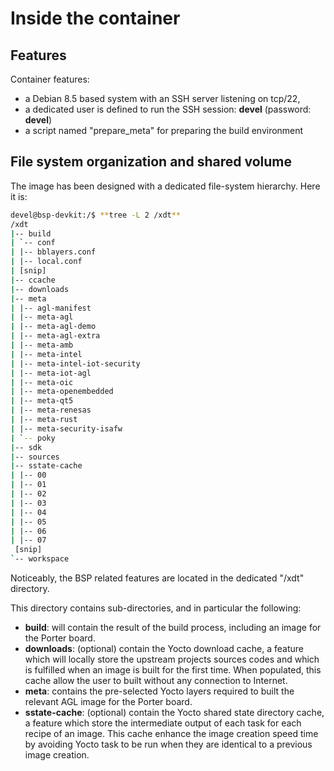 # Inside the container

## Features

Container features:

- a Debian 8.5 based system with an SSH server listening on tcp/22,
- a dedicated user is defined to run the SSH session: **devel**
  (password: **devel**)
- a script named "prepare_meta" for preparing the build environment

## File system organization and shared volume

The image has been designed with a dedicated file-system hierarchy. Here it is:

```bash
devel@bsp-devkit:/$ **tree -L 2 /xdt**
/xdt
|-- build
| `-- conf
| |-- bblayers.conf
| |-- local.conf
| [snip]
|-- ccache
|-- downloads
|-- meta
| |-- agl-manifest
| |-- meta-agl
| |-- meta-agl-demo
| |-- meta-agl-extra
| |-- meta-amb
| |-- meta-intel
| |-- meta-intel-iot-security
| |-- meta-iot-agl
| |-- meta-oic
| |-- meta-openembedded
| |-- meta-qt5
| |-- meta-renesas
| |-- meta-rust
| |-- meta-security-isafw
| `-- poky
|-- sdk
|-- sources
|-- sstate-cache
| |-- 00
| |-- 01
| |-- 02
| |-- 03
| |-- 04
| |-- 05
| |-- 06
| |-- 07
 [snip]
`-- workspace
```

Noticeably, the BSP related features are located in the dedicated "/xdt"
directory.

This directory contains sub-directories, and in particular the
following:

- **build**: will contain the result of the build process, including
  an image for the Porter board.
- **downloads**: (optional) contain the Yocto download cache, a
  feature which will locally store the upstream projects sources codes
  and which is fulfilled when an image is built for the first time.
  When populated, this cache allow the user to built without any
  connection to Internet.
- **meta**: contains the pre-selected Yocto layers required to built
  the relevant AGL image for the Porter board.
- **sstate-cache**: (optional) contain the Yocto shared state
  directory cache, a feature which store the intermediate output of
  each task for each recipe of an image. This cache enhance the image
  creation speed time by avoiding Yocto task to be run when they are
  identical to a previous image creation.
